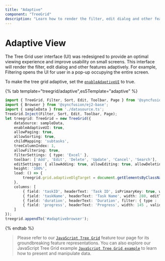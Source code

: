 ```yaml
---
title: "Adaptive"
component: "TreeGrid"
description: "Learn how to render the filter, edit dialog and other features adaptively in the Essential JS 2 Tree Grid control."
---
```


# Adaptive View

The Tree Grid user interface (UI) was redesigned to provide an optimal viewing experience and improve usability on small screens. This interface will render the filter, edit dialog and other features adaptively. For example, Filtering opens the UI for user in a pop-up occupying the entire screen.

To make the tree grid adaptive, set the [`enableAdaptiveUI`](../api/treegrid/#enableAdaptiveUI) to true.

{% tab template="treegrid/adaptive",es5Template="adaptive" %}

```typescript
import { TreeGrid, Filter, Sort, Edit, Toolbar, Page } from '@syncfusion/ej2-treegrid';
import { Browser } from '@syncfusion/ej2-base';
import { sampleData } from './datasource.ts';
TreeGrid.Inject(Filter, Sort, Edit, Toolbar, Page);
let treegrid: TreeGrid = new TreeGrid({
    dataSource: sampleData,
    enableAdaptiveUI: true,
    allowPaging: true,
    allowSorting: true,
    childMapping: 'subtasks',
    treeColumnIndex: 1,
    allowFiltering: true,
    filterSettings: { type: 'Excel' },
    toolbar: ['Add', 'Edit', 'Delete', 'Update', 'Cancel', 'Search'],
    editSettings: { allowAdding: true, allowEditing: true, allowDeleting: true, mode: 'Dialog' },
    height: '100%',
    load: () => {
        treegrid.grid.adaptiveDlgTarget = document.getElementsByClassName('e-mobile-content')[0] as HTMLElement;
    },
    columns: [
        { field: 'taskID', headerText: 'Task ID', isPrimaryKey: true, width: 135, validationRules: { required: true, number: true } },
        { field: 'taskName', headerText: 'Task Name', width: 280, editType: "dropdownedit", validationRules: { required: true } },
        { field: 'duration', headerText: 'Duration', filter: { type : 'Menu' }, width: 140, validationRules: { required: true } },
        { field: 'progress', headerText: 'Progress', width: 145 , validationRules: { required: true } },
    ]
});
treegrid.appendTo('#adaptivebrowser');
```

{% endtab %}

> Please refer to our [`JavaScript Tree Grid`](https://www.syncfusion.com/javascript-ui-controls/js-tree-grid) feature tour page for its groundbreaking feature representations. You can also explore our JavaScript Tree Grid example [`JavaScript Tree Grid example`](https://ej2.syncfusion.com/demos/#/material/tree-grid/treegrid-overview.html) to learn how to present and manipulate data.
